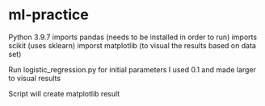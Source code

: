 # ml-practice
Python 3.9.7
imports pandas (needs to be installed in order to run)
imports scikit (uses sklearn)
imporst matplotlib (to visual the results based on data set)

Run logistic_regression.py
    for initial parameters I used 0.1 and made larger to visual results

Script will create matplotlib result
